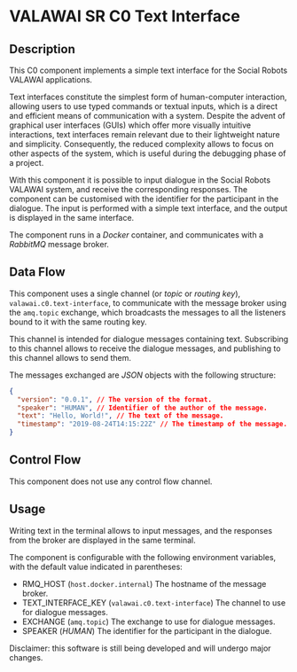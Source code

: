 # VALAWAI SR C0 Text Interface

## Description

This C0 component implements a simple text interface for the Social Robots VALAWAI applications.

Text interfaces constitute the simplest form of human-computer interaction, allowing users to use typed commands or textual inputs, which is a direct and efficient means of communication with a system.
Despite the advent of graphical user interfaces (GUIs) which offer more visually intuitive interactions, text interfaces remain relevant due to their lightweight nature and simplicity.
Consequently, the reduced complexity allows to focus on other aspects of the system, which is useful during the debugging phase of a project.

With this component it is possible to input dialogue in the Social Robots VALAWAI system, and receive the corresponding responses.
The component can be customised with the identifier for the participant in the dialogue.
The input is performed with a simple text interface, and the output is displayed in the same interface.

The component runs in a _Docker_ container, and communicates with a _RabbitMQ_ message broker.

## Data Flow

This component uses a single channel (or _topic_ or _routing key_), `valawai.c0.text-interface`, to communicate with the message broker using the `amq.topic` exchange, which broadcasts the messages to all the listeners bound to it with the same routing key.

This channel is intended for dialogue messages containing text.
Subscribing to this channel allows to receive the dialogue messages, and publishing to this channel allows to send them.

The messages exchanged are _JSON_ objects with the following structure:

```json
{
  "version": "0.0.1", // The version of the format.
  "speaker": "HUMAN", // Identifier of the author of the message.
  "text": "Hello, World!", // The text of the message.
  "timestamp": "2019-08-24T14:15:22Z" // The timestamp of the message.
}
```

## Control Flow

This component does not use any control flow channel.

## Usage

Writing text in the terminal allows to input messages, and the responses from the broker are displayed in the same terminal.

The component is configurable with the following environment variables, with the default value indicated in parentheses:

- RMQ_HOST (`host.docker.internal`) The hostname of the message broker.
- TEXT_INTERFACE_KEY (`valawai.c0.text-interface`) The channel to use for dialogue messages.
- EXCHANGE (`amq.topic`) The exchange to use for dialogue messages.
- SPEAKER (_HUMAN_) The identifier for the participant in the dialogue.

Disclaimer: this software is still being developed and will undergo major changes.